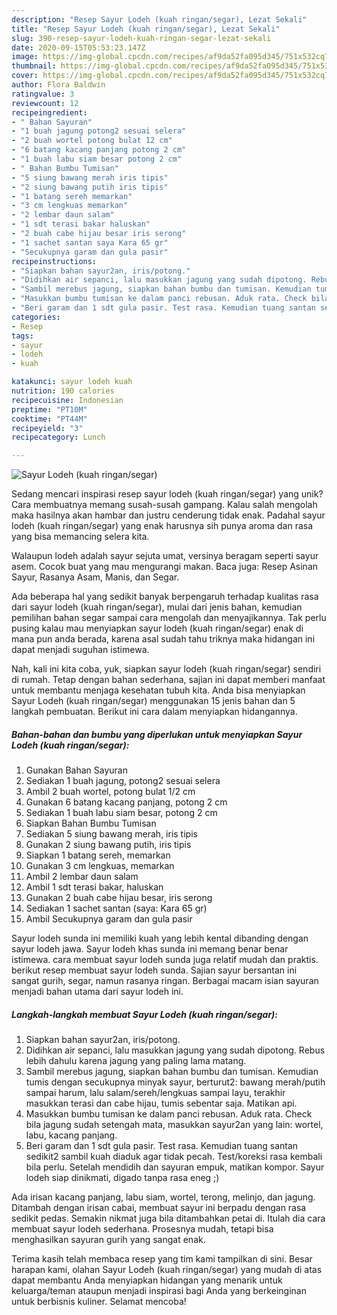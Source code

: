 ```yaml
---
description: "Resep Sayur Lodeh (kuah ringan/segar), Lezat Sekali"
title: "Resep Sayur Lodeh (kuah ringan/segar), Lezat Sekali"
slug: 390-resep-sayur-lodeh-kuah-ringan-segar-lezat-sekali
date: 2020-09-15T05:53:23.147Z
image: https://img-global.cpcdn.com/recipes/af9da52fa095d345/751x532cq70/sayur-lodeh-kuah-ringansegar-foto-resep-utama.jpg
thumbnail: https://img-global.cpcdn.com/recipes/af9da52fa095d345/751x532cq70/sayur-lodeh-kuah-ringansegar-foto-resep-utama.jpg
cover: https://img-global.cpcdn.com/recipes/af9da52fa095d345/751x532cq70/sayur-lodeh-kuah-ringansegar-foto-resep-utama.jpg
author: Flora Baldwin
ratingvalue: 3
reviewcount: 12
recipeingredient:
- " Bahan Sayuran"
- "1 buah jagung potong2 sesuai selera"
- "2 buah wortel potong bulat 12 cm"
- "6 batang kacang panjang potong 2 cm"
- "1 buah labu siam besar potong 2 cm"
- " Bahan Bumbu Tumisan"
- "5 siung bawang merah iris tipis"
- "2 siung bawang putih iris tipis"
- "1 batang sereh memarkan"
- "3 cm lengkuas memarkan"
- "2 lembar daun salam"
- "1 sdt terasi bakar haluskan"
- "2 buah cabe hijau besar iris serong"
- "1 sachet santan saya Kara 65 gr"
- "Secukupnya garam dan gula pasir"
recipeinstructions:
- "Siapkan bahan sayur2an, iris/potong."
- "Didihkan air sepanci, lalu masukkan jagung yang sudah dipotong. Rebus lebih dahulu karena jagung yang paling lama matang."
- "Sambil merebus jagung, siapkan bahan bumbu dan tumisan. Kemudian tumis dengan secukupnya minyak sayur, berturut2: bawang merah/putih sampai harum, lalu salam/sereh/lengkuas sampai layu, terakhir masukkan terasi dan cabe hijau, tumis sebentar saja. Matikan api."
- "Masukkan bumbu tumisan ke dalam panci rebusan. Aduk rata. Check bila jagung sudah setengah mata, masukkan sayur2an yang lain: wortel, labu, kacang panjang."
- "Beri garam dan 1 sdt gula pasir. Test rasa. Kemudian tuang santan sedikit2 sambil kuah diaduk agar tidak pecah. Test/koreksi rasa kembali bila perlu. Setelah mendidih dan sayuran empuk, matikan kompor. Sayur lodeh siap dinikmati, digado tanpa rasa eneg ;)"
categories:
- Resep
tags:
- sayur
- lodeh
- kuah

katakunci: sayur lodeh kuah 
nutrition: 190 calories
recipecuisine: Indonesian
preptime: "PT10M"
cooktime: "PT44M"
recipeyield: "3"
recipecategory: Lunch

---
```



![Sayur Lodeh (kuah ringan/segar)](https://img-global.cpcdn.com/recipes/af9da52fa095d345/751x532cq70/sayur-lodeh-kuah-ringansegar-foto-resep-utama.jpg)

Sedang mencari inspirasi resep sayur lodeh (kuah ringan/segar) yang unik? Cara membuatnya memang susah-susah gampang. Kalau salah mengolah maka hasilnya akan hambar dan justru cenderung tidak enak. Padahal sayur lodeh (kuah ringan/segar) yang enak harusnya sih punya aroma dan rasa yang bisa memancing selera kita.

Walaupun lodeh adalah sayur sejuta umat, versinya beragam seperti sayur asem. Cocok buat yang mau mengurangi makan. Baca juga: Resep Asinan Sayur, Rasanya Asam, Manis, dan Segar.

Ada beberapa hal yang sedikit banyak berpengaruh terhadap kualitas rasa dari sayur lodeh (kuah ringan/segar), mulai dari jenis bahan, kemudian pemilihan bahan segar sampai cara mengolah dan menyajikannya. Tak perlu pusing kalau mau menyiapkan sayur lodeh (kuah ringan/segar) enak di mana pun anda berada, karena asal sudah tahu triknya maka hidangan ini dapat menjadi suguhan istimewa.


Nah, kali ini kita coba, yuk, siapkan sayur lodeh (kuah ringan/segar) sendiri di rumah. Tetap dengan bahan sederhana, sajian ini dapat memberi manfaat untuk membantu menjaga kesehatan tubuh kita. Anda bisa menyiapkan Sayur Lodeh (kuah ringan/segar) menggunakan 15 jenis bahan dan 5 langkah pembuatan. Berikut ini cara dalam menyiapkan hidangannya.

<!--inarticleads1-->

##### Bahan-bahan dan bumbu yang diperlukan untuk menyiapkan Sayur Lodeh (kuah ringan/segar):

1. Gunakan  Bahan Sayuran
1. Sediakan 1 buah jagung, potong2 sesuai selera
1. Ambil 2 buah wortel, potong bulat 1/2 cm
1. Gunakan 6 batang kacang panjang, potong 2 cm
1. Sediakan 1 buah labu siam besar, potong 2 cm
1. Siapkan  Bahan Bumbu Tumisan
1. Sediakan 5 siung bawang merah, iris tipis
1. Gunakan 2 siung bawang putih, iris tipis
1. Siapkan 1 batang sereh, memarkan
1. Gunakan 3 cm lengkuas, memarkan
1. Ambil 2 lembar daun salam
1. Ambil 1 sdt terasi bakar, haluskan
1. Gunakan 2 buah cabe hijau besar, iris serong
1. Sediakan 1 sachet santan (saya: Kara 65 gr)
1. Ambil Secukupnya garam dan gula pasir


Sayur lodeh sunda ini memiliki kuah yang lebih kental dibanding dengan sayur lodeh jawa. Sayur lodeh khas sunda ini memang benar benar istimewa. cara membuat sayur lodeh sunda juga relatif mudah dan praktis. berikut resep membuat sayur lodeh sunda. Sajian sayur bersantan ini sangat gurih, segar, namun rasanya ringan. Berbagai macam isian sayuran menjadi bahan utama dari sayur lodeh ini. 

<!--inarticleads2-->

##### Langkah-langkah membuat Sayur Lodeh (kuah ringan/segar):

1. Siapkan bahan sayur2an, iris/potong.
1. Didihkan air sepanci, lalu masukkan jagung yang sudah dipotong. Rebus lebih dahulu karena jagung yang paling lama matang.
1. Sambil merebus jagung, siapkan bahan bumbu dan tumisan. Kemudian tumis dengan secukupnya minyak sayur, berturut2: bawang merah/putih sampai harum, lalu salam/sereh/lengkuas sampai layu, terakhir masukkan terasi dan cabe hijau, tumis sebentar saja. Matikan api.
1. Masukkan bumbu tumisan ke dalam panci rebusan. Aduk rata. Check bila jagung sudah setengah mata, masukkan sayur2an yang lain: wortel, labu, kacang panjang.
1. Beri garam dan 1 sdt gula pasir. Test rasa. Kemudian tuang santan sedikit2 sambil kuah diaduk agar tidak pecah. Test/koreksi rasa kembali bila perlu. Setelah mendidih dan sayuran empuk, matikan kompor. Sayur lodeh siap dinikmati, digado tanpa rasa eneg ;)


Ada irisan kacang panjang, labu siam, wortel, terong, melinjo, dan jagung. Ditambah dengan irisan cabai, membuat sayur ini berpadu dengan rasa sedikit pedas. Semakin nikmat juga bila ditambahkan petai di. Itulah dia cara membuat sayur lodeh sederhana. Prosesnya mudah, tetapi bisa menghasilkan sayuran gurih yang sangat enak. 

Terima kasih telah membaca resep yang tim kami tampilkan di sini. Besar harapan kami, olahan Sayur Lodeh (kuah ringan/segar) yang mudah di atas dapat membantu Anda menyiapkan hidangan yang menarik untuk keluarga/teman ataupun menjadi inspirasi bagi Anda yang berkeinginan untuk berbisnis kuliner. Selamat mencoba!
